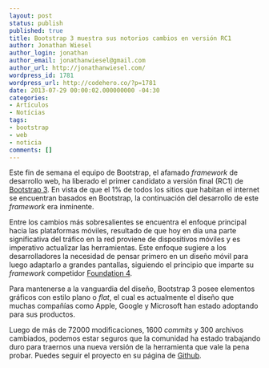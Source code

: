 ```yaml
---
layout: post
status: publish
published: true
title: Bootstrap 3 muestra sus notorios cambios en versión RC1
author: Jonathan Wiesel
author_login: jonathan
author_email: jonathanwiesel@gmail.com
author_url: http://jonathanwiesel.com/
wordpress_id: 1781
wordpress_url: http://codehero.co/?p=1781
date: 2013-07-29 00:00:02.000000000 -04:30
categories:
- Artículos
- Notícias
tags:
- bootstrap
- web
- noticia
comments: []
---
```

<p>Este fin de semana el equipo de Bootstrap, el afamado <em>framework</em> de desarrollo web, ha liberado el primer candidato a versión final (RC1) de <a href="http://getbootstrap.com/">Bootstrap 3</a>. En vista de que el 1% de todos los sitios que habitan el internet se encuentran basados en Bootstrap, la continuación del desarrollo de este <em>framework</em> era inminente.</p>

<p>Entre los cambios más sobresalientes se encuentra el enfoque principal hacia las plataformas móviles, resultado de que hoy en día una parte significativa del tráfico en la red proviene de dispositivos móviles y es imperativo actualizar las herramientas. Este enfoque sugiere a los desarrolladores la necesidad de pensar primero en un diseño móvil para luego adaptarlo a grandes pantallas, siguiendo el principio que imparte su <em>framework</em> competidor <a href="http://foundation.zurb.com/">Foundation 4</a>.</p>

<p>Para mantenerse a la vanguardia del diseño, Bootstrap 3 posee elementos gráficos con estilo plano o <em>flat</em>, el cual es actualmente el diseño que muchas compañías como Apple, Google y Microsoft han estado adoptando para sus productos.</p>

<p>Luego de más de 72000 modificaciones, 1600 <em>commits</em> y 300 archivos cambiados, podemos estar seguros que la comunidad ha estado trabajando duro para traernos una nueva versión de la herramienta que vale la pena probar. Puedes seguir el proyecto en su página de <a href="https://github.com/twbs/bootstrap">Github</a>.</p>
